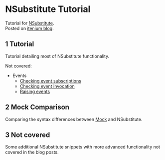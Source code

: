 NSubstitute Tutorial
====================

Tutorial for [NSubstitute][NSubstitute].  
Posted on [itenium blog][nsubstitute-blog-post].  

## 1 Tutorial

Tutorial detailing most of NSubstitute functionality.

Not covered:  
- Events
	- [Checking event subscriptions](http://nsubstitute.github.io/help/received-calls/#checking_event_subscriptions)
	- [Checking event invocation](http://nsubstitute.github.io/help/received-calls/#checking_event_invocation)
	- [Raising events](http://nsubstitute.github.io/help/raising-events)


## 2 Mock Comparison

Comparing the syntax differences between [Mock][Mock] and NSubstitute.


## 3 Not covered

Some additional NSubstitute snippets with more advanced functionality
not covered in the blog posts.


[NSubstitute]: https://github.com/nsubstitute/NSubstitute
[Mock]: https://github.com/moq/moq4
[nsubstitute-blog-post]: https://itenium.be/blog/dotnet/nsubstitute-tutorial
